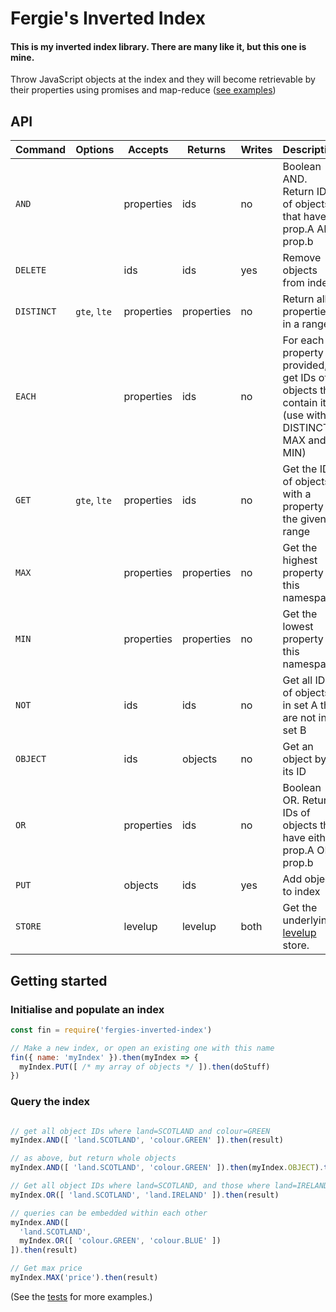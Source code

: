 # Fergie's Inverted Index
#### This is my inverted index library. There are many like it, but this one is mine.

Throw JavaScript objects at the index and they will become retrievable by their properties using promises and map-reduce ([see examples](https://github.com/fergiemcdowall/fergies-inverted-index/tree/master/test))


## API

Command   | Options      | Accepts    | Returns    | Writes | Description
--------- | ------------ | ---------- | ---------- | ------ | -----------
`AND`     |              | properties | ids        | no     | Boolean AND. Return IDs of objects that have prop.A AND prop.b
`DELETE`  |              | ids        | ids        | yes    | Remove objects from index
`DISTINCT`| `gte`, `lte` | properties | properties | no     | Return all properties in a range.
`EACH`    |              | properties | ids        | no     | For each property provided, get IDs of objects that contain it (use with DISTINCT, MAX and MIN)
`GET`     | `gte`, `lte` | properties | ids        | no     | Get the IDs of objects with a property in the given range
`MAX`     |              | properties | properties | no     | Get the highest property in this namespace
`MIN`     |              | properties | properties | no     | Get the lowest property in this namespace
`NOT`     |              | ids        | ids        | no     | Get all IDs of objects in set A that are not in set B
`OBJECT`  |              | ids        | objects    | no     | Get an object by its ID
`OR`      |              | properties | ids        | no     | Boolean OR. Return IDs of objects that have either prop.A OR prop.b
`PUT`     |              | objects    | ids        | yes    | Add objects to index
`STORE`   |              | levelup    | levelup    | both   | Get the underlying [levelup](https://github.com/Level/levelup) store.


## Getting started

### Initialise and populate an index

```javascript
const fin = require('fergies-inverted-index')

// Make a new index, or open an existing one with this name
fin({ name: 'myIndex' }).then(myIndex => {
  myIndex.PUT([ /* my array of objects */ ]).then(doStuff)
})

```

### Query the index

```javascript

// get all object IDs where land=SCOTLAND and colour=GREEN
myIndex.AND([ 'land.SCOTLAND', 'colour.GREEN' ]).then(result)

// as above, but return whole objects
myIndex.AND([ 'land.SCOTLAND', 'colour.GREEN' ]).then(myIndex.OBJECT).then(result)

// Get all object IDs where land=SCOTLAND, and those where land=IRELAND
myIndex.OR([ 'land.SCOTLAND', 'land.IRELAND' ]).then(result)

// queries can be embedded within each other
myIndex.AND([
  'land.SCOTLAND',
  myIndex.OR([ 'colour.GREEN', 'colour.BLUE' ])
]).then(result)

// Get max price
myIndex.MAX('price').then(result)

```

(See the [tests](https://github.com/fergiemcdowall/fergies-inverted-index/tree/master/test) for more examples.)

